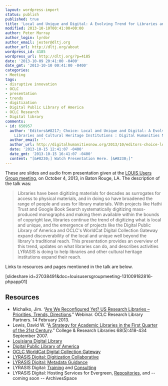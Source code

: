 ```yaml
---
layout: wordpress-import
status: publish
published: true
title: 'Local and Unique and Digital: A Evolving Trend for Libraries and Cultural Heritage Institutions'
modified: 2013-10-10T00:41:00+00:00
author: Peter Murray
author_login: lyrdor
author_email: jester@dltj.org
author_url: http://dltj.org/about
wordpress_id: 4185
wordpress_url: http://dltj.org/?p=4185
date: '2013-10-09 20:41:00 -0400'
date_gmt: '2013-10-10 00:41:00 -0400'
categories:
- Meeting
tags:
- disruptive innovation
- OCLC
- presentation
- trends
- digitization
- Digital Public Library of America
- OCLC Research
- Digital library
comments:
- id: 650957
  author: 'Editors&#8217; Choice: Local and Unique and Digital: A Evolving Trend for
    Libraries and Cultural Heritage Institutions : Digital Humanities Now'
  author_email: ''
  author_url: http://digitalhumanitiesnow.org/2013/10/editors-choice-local-and-unique-and-digital-a-evolving-trend-for-libraries-and-cultural-heritage-institutions/
  date: '2013-10-15 12:41:07 -0400'
  date_gmt: '2013-10-15 16:41:07 -0400'
  content: "[&#8230;] Watch Presentation Here. [&#8230;]"
---
```

<p>These are slides and audio from presentation given at the <a href="https://sites01.lsu.edu/wp/louis/luc/#luc_2013">LOUIS Users Group meeting</a>, on October 4, 2013, in Baton Rouge, LA.  The description of the talk was:</p>
<blockquote><p>Libraries have been digitizing materials for decades as surrogates for access to physical materials, and in doing so have broadened the range of people and uses for library materials.  With projects like Hathi Trust and Google Book Search systematically digitizing mass-produced monographs and making them available within the bounds of copyright law, libraries continue the trend of digitizing what is local and unique, and the emergence of projects like the Digital Public Library of America and OCLC's WorldCat Digital Collection Gateway expand discoverability of the local and unique well beyond the library's traditional reach.  This presentation provides an overview of this trend, updates on what libraries can do, and describes activities LYRASIS is doing to help libraries and other cultural heritage institutions expand their reach.</p></blockquote>
<p>Links to resources and pages mentioned in the talk are below.</p>
<p>[slideshare id=27038491&doc=louisusersgroupmeeting-131009182816-phpapp01]</p>
<h2>Resources</h2>
<ul>
<li>Michalko, Jim. &ldquo;<a href="http://www.oclc.org/research/events/2013/02-14.html" title="Are We Reconfigured Yet? US Research Libraries &ndash; Priorities, Trends, Directions | OCLC Research">Are We Reconfigured Yet? US Research Libraries &ndash; Priorities, Trends, Directions</a>.&rdquo; Webinar. OCLC Research Library Partners. 14 February 2013.</li>
<li>Lewis, David W. &ldquo;<a href="https://scholarworks.iupui.edu/handle/1805/1592">A Strategy for Academic Libraries in the First Quarter of the 21st Century</a>.&rdquo; College & Research Libraries 68(5):418-434 September 2007.</li>
<li><a href="http://www.louisianadigitallibrary.org/" title="Louisiana Digital Library Homepage">Louisiana Digital Library</a></li>
<li><a href="http://dp.la/" title="Digital Public Library of America homepage">Digital Public Library of America</a></li>
<li><a href="http://www.oclc.org/digital-gateway.en.html" title="WorldCat Digital Collection Gateway | OCLC">OCLC WorldCat Digital Collection Gateway</a></li>
<li><a href="https://www.lyrasis.org/LYRASIS%20Digital/Pages/Digitization-Collaborative.aspx" title="Digitization Collaborative">LYRASIS Digital: Digitization Collaborative</a></li>
<li><a href="https://www.lyrasis.org/Pages/EventDetail.aspx?Eid=E8492D49-B1B9-E311-8473-002219586F0D" title="Metadata Services">LYRASIS Digital: Metadata Guidance</a></li>
<li>LYRASIS Digital: <a href="http://www.lyrasis.org/classes-and-events/Pages/LYRASIS-Digital-Classes.aspx" title="LYRASIS Digital Classes">Training</a> and <a href="https://www.lyrasis.org/LYRASIS%20Digital/Pages/Consulting.aspx" title="Consulting">Consulting</a></li>
<li>LYRASIS Digital: Hosting Services for <span class="removed_link" title="http://www.lyrasis.org/LYRASIS%20Digital/Pages/Content%20Creation%20and%20Management/Evergreen-ILS.aspx">Evergreen</span>, <a href="https://www.lyrasis.org/LYRASIS%20Digital/Pages/Repository.aspx" title="Repository Services">Repositories</a>, and -- coming soon -- ArchivesSpace</li>
</ul>
